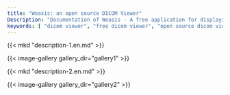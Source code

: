 ```yaml
---
title: "Weasis: an open source DICOM Viewer"
Description: "Documentation of Weasis - A free application for displaying medical images"
keywords: [ "dicom viewer", "free dicom viewer", "open source dicom viewer", "weasis dicom viewer",  "multi-platform dicom viewer", "dicom", "pacs", "pacs viewer", "clinical viewer", "radiolgical viewer", "linux dicom viewer",  "mac dicom viewer" ]
---
```


{{< mkd "description-1.en.md" >}}

{{< image-gallery gallery_dir="gallery1" >}}

{{< mkd "description-2.en.md" >}}

{{< image-gallery gallery_dir="gallery2" >}}
